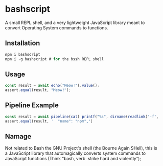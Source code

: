 # bashscript
A small REPL shell, and a very lightweight JavaScript library meant to convert Operating System commands to functions.

## Installation

```JavaScript
npm i bashscript
npm i -g bashscript # for the bssh REPL shell
```

## Usage

```JavaScript
const result = await echo("Meow!").value();
assert.equal(result, "Meow!");
```

## Pipeline Example

```JavaScript
const result = await pipeline(cat( printf("%s", dirname(readlink('-f', which('npm'))),"/../package.json" )), grep('name'), head('-n', 1) ).value();
assert.equal(result, '  "name": "npm",')
```

## Namage
Not related to Bash the GNU Project's shell (the Bourne Again SHell), this is a JavaScript library that automagically converts system commands to JavaScript functions (Think "bash, verb: strike hard and violently");

